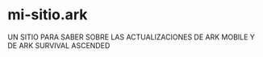 # mi-sitio.ark
UN SITIO PARA SABER SOBRE LAS ACTUALIZACIONES DE ARK MOBILE Y DE ARK SURVIVAL ASCENDED
